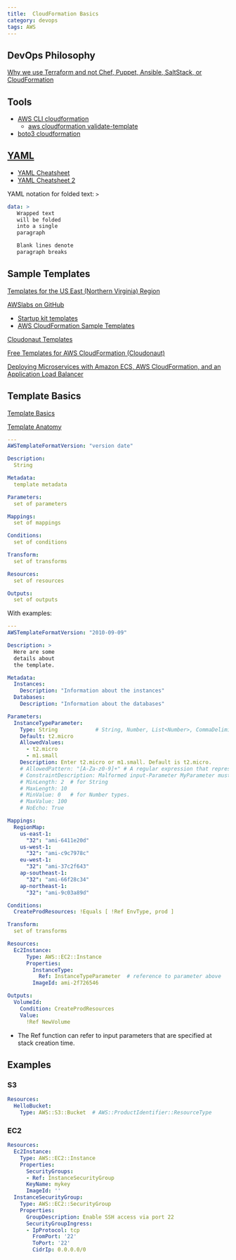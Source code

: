```yaml
---
title:  CloudFormation Basics
category: devops
tags: AWS
---
```


## DevOps Philosophy

[Why we use Terraform and not Chef, Puppet, Ansible, SaltStack, or CloudFormation](https://blog.gruntwork.io/why-we-use-terraform-and-not-chef-puppet-ansible-saltstack-or-cloudformation-7989dad2865c#.sp4ce0kog)


## Tools

- [AWS CLI cloudformation](http://docs.aws.amazon.com/cli/latest/reference/cloudformation/index.html#cli-aws-cloudformation)
   - [aws cloudformation validate-template](http://docs.aws.amazon.com/cli/latest/reference/cloudformation/validate-template.html)
- [boto3 cloudformation](http://boto3.readthedocs.io/en/latest/reference/services/cloudformation.html)


## [YAML](https://en.wikipedia.org/wiki/YAML)

- [YAML Cheatsheet](http://lzone.de/cheat-sheet/YAML)
- [YAML Cheatsheet 2](https://gist.github.com/anonymous/1486924)

YAML notation for folded text: `>`

```yaml
data: >
   Wrapped text
   will be folded
   into a single
   paragraph

   Blank lines denote
   paragraph breaks
```

## Sample Templates

[Templates for the US East (Northern Virginia) Region](http://docs.aws.amazon.com/AWSCloudFormation/latest/UserGuide/cfn-sample-templates-us-east-1.html)

[AWSlabs on GitHub](https://github.com/awslabs)
- [Startup kit templates](https://github.com/awslabs/startup-kit-templates)
- [AWS CloudFormation Sample Templates](https://github.com/awslabs/aws-cloudformation-templates)

[Cloudonaut Templates](https://cloudonaut.io/templates-for-aws-cloudformation/)

[Free Templates for AWS CloudFormation (Cloudonaut)](https://github.com/widdix/aws-cf-templates)

[Deploying Microservices with Amazon ECS, AWS CloudFormation, and an Application Load Balancer](https://github.com/awslabs/ecs-refarch-cloudformation)


## Template Basics

[Template Basics](http://docs.aws.amazon.com/AWSCloudFormation/latest/UserGuide/gettingstarted.templatebasics.html)

[Template Anatomy](http://docs.aws.amazon.com/AWSCloudFormation/latest/UserGuide/template-anatomy.html)

```yaml
---
AWSTemplateFormatVersion: "version date"

Description:
  String

Metadata:
  template metadata

Parameters:
  set of parameters

Mappings:
  set of mappings

Conditions:
  set of conditions

Transform:
  set of transforms

Resources:
  set of resources

Outputs:
  set of outputs
```

With examples:

```yaml
---
AWSTemplateFormatVersion: "2010-09-09"

Description: >
  Here are some
  details about
  the template.

Metadata:
  Instances:
    Description: "Information about the instances"
  Databases: 
    Description: "Information about the databases"

Parameters: 
  InstanceTypeParameter: 
    Type: String            # String, Number, List<Number>, CommaDelimitedList e.g. "test,dev,prod", or an AWS-specific types such as Amazon EC2 key pair names and VPC IDs.
    Default: t2.micro
    AllowedValues: 
      - t2.micro
      - m1.small
    Description: Enter t2.micro or m1.small. Default is t2.micro.
    # AllowedPattern: "[A-Za-z0-9]+" # A regular expression that represents the patterns you want to allow for String types.
    # ConstraintDescription: Malformed input-Parameter MyParameter must match pattern [A-Za-z0-9]+
    # MinLength: 2  # for String
    # MaxLength: 10
    # MinValue: 0   # for Number types.
    # MaxValue: 100 
    # NoEcho: True

Mappings: 
  RegionMap: 
    us-east-1: 
      "32": "ami-6411e20d"
    us-west-1: 
      "32": "ami-c9c7978c"
    eu-west-1: 
      "32": "ami-37c2f643"
    ap-southeast-1: 
      "32": "ami-66f28c34"
    ap-northeast-1: 
      "32": "ami-9c03a89d"

Conditions: 
  CreateProdResources: !Equals [ !Ref EnvType, prod ]

Transform:
  set of transforms

Resources:
  Ec2Instance:
      Type: AWS::EC2::Instance
      Properties:
        InstanceType:
          Ref: InstanceTypeParameter  # reference to parameter above
        ImageId: ami-2f726546

Outputs: 
  VolumeId: 
    Condition: CreateProdResources
    Value: 
      !Ref NewVolume
```

- The Ref function can refer to input parameters that are specified at stack creation time.

## Examples

### S3

```yaml
Resources:
  HelloBucket:
    Type: AWS::S3::Bucket  # AWS::ProductIdentifier::ResourceType
```

### EC2

```yaml
Resources:
  Ec2Instance:
    Type: AWS::EC2::Instance
    Properties:
      SecurityGroups:
      - Ref: InstanceSecurityGroup
      KeyName: mykey
      ImageId: ''
  InstanceSecurityGroup:
    Type: AWS::EC2::SecurityGroup
    Properties:
      GroupDescription: Enable SSH access via port 22
      SecurityGroupIngress:
      - IpProtocol: tcp
        FromPort: '22'
        ToPort: '22'
        CidrIp: 0.0.0.0/0    
```